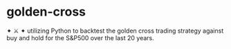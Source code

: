 # golden-cross
✦ ⚔️ ✦ utilizing Python to backtest the golden cross trading strategy against buy and hold for the S&amp;P500 over the last 20 years. 
